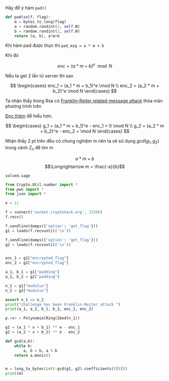 Hãy để ý hàm ``pad()``

```python
def pad(self, flag):
    m = bytes_to_long(flag)
    a = random.randint(2, self.N)
    b = random.randint(2, self.N)
    return (a, b), a*m+b
```
Khi hàm pad được thực thi ``pad_msg = a * m + b``

Khi đó 

$$enc = (a * m + b)^e \mod N$$

Nếu ta get 2 lần từ server thì sao

$$
\begin{cases}
   enc_1 = (a_1 * m + b_1)^e \mod N \\
   enc_2 = (a_2 * m + b_2)^e \mod N
\end{cases}
$$

Ta nhận thấy trong Rsa có [Franklin–Reiter related-message attack](https://en.wikipedia.org/wiki/Coppersmith%27s_attack) thỏa mãn phương trình trên 

[Đọc thêm](https://crypto.stackexchange.com/questions/30884/help-understanding-basic-franklin-reiter-related-message-attack) để hiểu hơn.

$$
\begin{cases}
   g_1 = (a_1 * m + b_1)^e - enc_1 = 0 \mod N \\
   g_2 = (a_2 * m + b_2)^e - enc_2 = \mod N
\end{cases}
$$

Nhận thấy 2 pt trên đều có chung nghiệm m nên ta sẽ sử dụng $gcd(g_1, g_2)$ trong vành $Z_n$ để tìm m



$$a * m + b$$ 
$$\Longrightarrow m = \frac{-a}{b}$$

``solved.sage``
```python
from Crypto.Util.number import *
from pwn import *
from json import *

e = 11

f = connect('socket.cryptohack.org', 13386)
f.recv()

f.sendline(dumps({'option': 'get_flag'}))
g1 = loads(f.recvuntil('\n'))

f.sendline(dumps({'option': 'get_flag'}))
g2 = loads(f.recvuntil('\n'))


enc_1 = g1["encrypted_flag"]
enc_2 = g2["encrypted_flag"]

a_1, b_1 = g1["padding"]
a_2, b_2 = g2["padding"]

n_1 = g1["modulus"]
n_2 = g2["modulus"]

assert n_1 == n_2
print("challenge has been Franklin-Reiter attack ")
print(a_1, a_2, b_1, b_2, enc_1, enc_2)

p.<x> = PolynomialRing(Zmod(n_1))

g1 = (a_1 * x + b_1) ** e - enc_1
g2 = (a_2 * x + b_2) ** e - enc_2

def gcd(a,b):
    while b:
        a, b = b, a % b
    return a.monic()


m = long_to_bytes(int(-gcd(g1, g2).coefficients()[0]))
print(m)
```